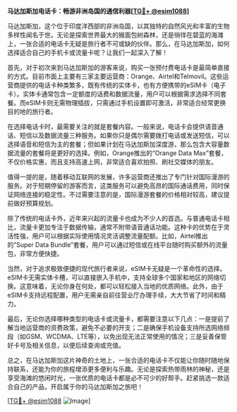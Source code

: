 **马达加斯加电话卡：畅游非洲岛国的通信利器[[TG💪+ @esim1088](https://t.me/s/esim1088)]**

马达加斯加，这个位于印度洋西部的非洲岛国，以其独特的自然风光和丰富的生物多样性闻名于世。无论是探索世界最大的猴面包树森林，还是徜徉在碧蓝的海滩上，一张合适的电话卡无疑是旅行者不可或缺的伙伴。那么，在马达加斯加，如何选择适合自己的手机卡或流量卡呢？让我们一起深入了解！

首先，对于初次来到马达加斯加的游客来说，购买一张预付费电话卡是最简单直接的方式。目前市面上主要有三家主要运营商：Orange、Airtel和Telmovil。这些运营商提供的电话卡种类繁多，既有传统的实体卡，也有方便携带的eSIM卡（电子卡）。实体卡通常包含一定额度的话费和数据流量，用户可以根据需求选择不同套餐。而eSIM卡则无需物理插拔，只需通过手机设置即可激活，非常适合经常更换目的地的旅行者。

在选择电话卡时，最需要关注的就是套餐内容。一般来说，电话卡会提供语音通话、短信以及数据流量三种服务。如果你只是偶尔需要拨打电话或发送短信，可以选择语音和短信为主的套餐；但如果计划在马达加斯加深度游，那么包含大容量数据流量的套餐将是更好的选择。例如，Orange推出的“Orange Data Max”套餐，不仅价格实惠，而且支持高速上网，非常适合喜欢拍照、刷社交媒体的朋友。

值得一提的是，随着移动互联网的发展，许多运营商还推出了专门针对国际漫游的服务。对于短期停留的游客而言，这类服务可以避免高昂的国际通话费用，同时保证网络连接的稳定性。不过需要注意的是，国际漫游套餐的价格相对较高，建议提前做好预算规划。

除了传统的电话卡外，近年来兴起的流量卡也成为不少人的首选。与普通电话卡相比，流量卡更加专注于数据传输，通常不附带语音通话功能。这种卡的优势在于灵活性强，用户可以根据实际使用情况灵活调整流量配额。比如，Airtel推出的“Super Data Bundle”套餐，用户可以通过短信或在线平台随时购买额外的流量包，非常方便快捷。

当然，对于追求极致便捷的现代旅行者来说，eSIM卡无疑是一个革命性的选择。eSIM卡无需实体卡槽，可以直接嵌入手机中，支持全球多个国家和地区的网络切换。这意味着，无论你身在何处，都可以轻松接入当地的优质网络。此外，由于eSIM卡支持远程配置，用户无需亲自前往营业厅办理手续，大大节省了时间和精力。

最后，无论你选择哪种类型的电话卡或流量卡，都需要注意以下几点：一是提前了解当地运营商的资费政策，避免不必要的开支；二是确保手机设备支持所选网络频段（如GSM、WCDMA、LTE等），以免出现无法正常使用的情况；三是妥善保管好卡号及相关信息，以便后续查询或充值。

总之，在马达加斯加这片神奇的土地上，一张合适的电话卡不仅能让你随时随地保持联系，还能为你的旅程增添更多便利与乐趣。无论是探索热带雨林的神秘，还是享受海滩的悠闲时光，一张优质的电话卡都是必不可少的好帮手。赶紧挑选一款适合自己的产品，开启属于你的马达加斯加之旅吧！

[[TG💪+ @esim1088](https://t.me/s/esim1088) ![Image](https://i.postimg.cc/4NQfJmqS/Snipaste-2025-05-13-00-14-12.png)]